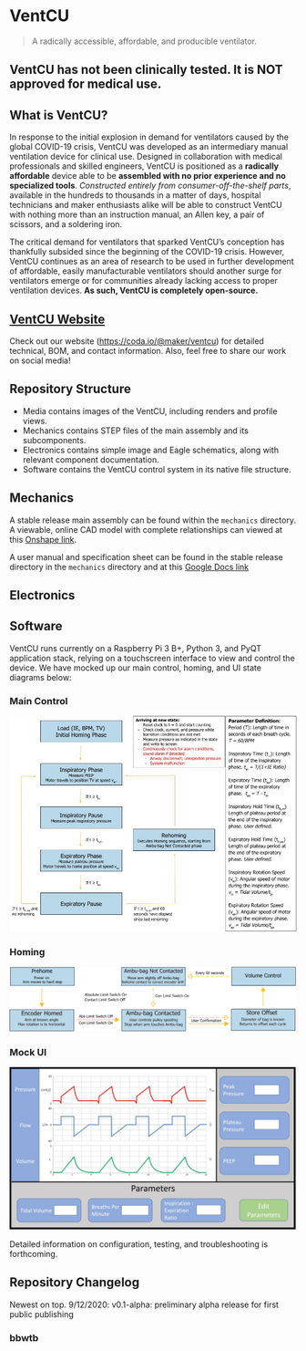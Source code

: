 # VentCU
> A radically accessible, affordable, and producible ventilator. 

## VentCU has not been clinically tested. It is NOT approved for medical use.

## What is VentCU?
In response to the initial explosion in demand for ventilators caused by the global COVID-19 crisis, VentCU was developed as an intermediary manual ventilation device for clinical use.  Designed in collaboration with medical professionals and skilled engineers, VentCU is positioned as a **radically affordable** device able to be **assembled with no prior experience and no specialized tools**.  *Constructed entirely from consumer-off-the-shelf parts*, available in the hundreds to thousands in a matter of days, hospital technicians and maker enthusiasts alike will be able to construct VentCU with nothing more than an instruction manual, an Allen key, a pair of scissors, and a soldering iron.

The critical demand for ventilators that sparked VentCU’s conception has thankfully subsided since the beginning of the COVID-19 crisis.  However, VentCU continues as an area of research to be used in further development of affordable, easily manufacturable ventilators should another surge for ventilators emerge or for communities already lacking access to proper ventilation devices.  **As such, VentCU is completely open-source.**

## [VentCU Website](https://coda.io/@maker/ventcu) 
Check out our website (https://coda.io/@maker/ventcu) for detailed technical, BOM, and contact information.
Also, feel free to share our work on social media!

## Repository Structure
- Media contains images of the VentCU, including renders and profile views.
- Mechanics contains STEP files of the main assembly and its subcomponents. 
- Electronics contains simple image and Eagle schematics, along with relevant component documentation.
- Software contains the VentCU control system in its native file structure. 

## Mechanics
A stable release main assembly can be found within the `mechanics` directory. A viewable, online CAD model with complete relationships can viewed at this [Onshape link](https://cad.onshape.com/documents/f7de46ca7dc3a8d28aa71883/w/2f9839ab30d7aa3f0e55734c/e/351b5eba45a0f5e74e63c1ba).

A user manual and specification sheet can be found in the stable release directory in the `mechanics` directory and at this [Google Docs link](https://docs.google.com/document/d/146-ZcDFsmwu9b4q7zNh3ngux9tSg6TSOEBYOS_3Alh4/edit?usp=sharing)

## Electronics

## Software
VentCU runs currently on a Raspberry Pi 3 B+, Python 3, and PyQT application stack, relying on a touchscreen interface to view and control the device. We have mocked up our main control, homing, and UI state diagrams below:
### Main Control
![main control](software/documentation/main_control_fsm.jpg)
### Homing
![homing](software/documentation/homing_fsm.png)
### Mock UI
![mock ui](software/documentation/mock_ui.png)

Detailed information on configuration, testing, and troubleshooting is forthcoming.

## Repository Changelog
Newest on top.
9/12/2020: v0.1-alpha: preliminary alpha release for first public publishing
### bbwtb
